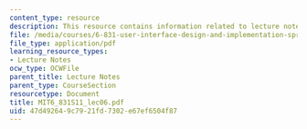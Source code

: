```yaml
---
content_type: resource
description: This resource contains information related to lecture notes.
file: /media/courses/6-831-user-interface-design-and-implementation-spring-2011/47d492649c7921fd7302e67ef6504f87_MIT6_831S11_lec06.pdf
file_type: application/pdf
learning_resource_types:
- Lecture Notes
ocw_type: OCWFile
parent_title: Lecture Notes
parent_type: CourseSection
resourcetype: Document
title: MIT6_831S11_lec06.pdf
uid: 47d49264-9c79-21fd-7302-e67ef6504f87
---
```

